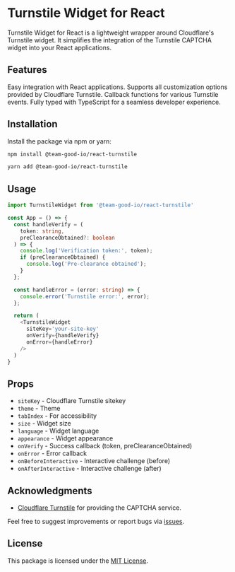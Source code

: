 # Turnstile Widget for React

Turnstile Widget for React is a lightweight wrapper around Cloudflare's Turnstile widget. It simplifies the integration of the Turnstile CAPTCHA widget into your React applications.

## Features

Easy integration with React applications.
Supports all customization options provided by Cloudflare Turnstile.
Callback functions for various Turnstile events.
Fully typed with TypeScript for a seamless developer experience.

## Installation
Install the package via npm or yarn:

```bash
npm install @team-good-io/react-turnstile
```

```bash
yarn add @team-good-io/react-turnstile
```

## Usage

```ts
import TurnstileWidget from '@team-good-io/react-turnstile'

const App = () => {
  const handleVerify = (
    token: string,
    preClearanceObtained?: boolean
  ) => {
    console.log('Verification token:', token);
    if (preClearanceObtained) {
      console.log('Pre-clearance obtained');
    }
  };

  const handleError = (error: string) => {
    console.error('Turnstile error:', error);
  };

  return (
    <TurnstileWidget
      siteKey='your-site-key'
      onVerify={handleVerify}
      onError={handleError}
    />
  )
}

```

## Props

* `siteKey` - Cloudflare Turnstile sitekey
* `theme` - Theme
* `tabIndex` - For accessibility
* `size` - Widget size
* `language` - Widget language
* `appearance` - Widget appearance
* `onVerify` - Success callback (token, preClearanceObtained)
* `onError` - Error callback
* `onBeforeInteractive` - Interactive challenge (before)
* `onAfterInteractive` - Interactive challenge (after)

## Acknowledgments

* [Cloudflare Turnstile](https://www.cloudflare.com/application-services/products/turnstile/) for providing the CAPTCHA service.

Feel free to suggest improvements or report bugs via [issues](https://github.com/team-good-io/react-turnstile/issues).

## License

This package is licensed under the [MIT License](https://github.com/team-good-io/react-turnstile/LICENSE.md).